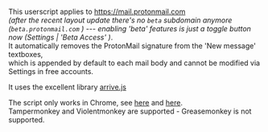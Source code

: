 This userscript applies to https://mail.protonmail.com  
*(after the recent layout update there's no `beta` subdomain anymore (`beta.protonmail.com` ) --- enabling 'beta' features is just a toggle button now (Settings | 'Beta Access' )*.  
It automatically removes the ProtonMail signature from the 'New message' textboxes,  
which is appended by default to each mail body and cannot be modified via Settings in free accounts.

It uses the excellent library [arrive.js](https://github.com/uzairfarooq/arrive)

The script only works in Chrome, see [here](https://github.com/darkred/Userscripts/issues/13#issuecomment-739492052) and [here](https://github.com/darkred/Userscripts/issues/43#issuecomment-893362520).  
Tampermonkey and Violentmonkey are supported - Greasemonkey is not supported.
